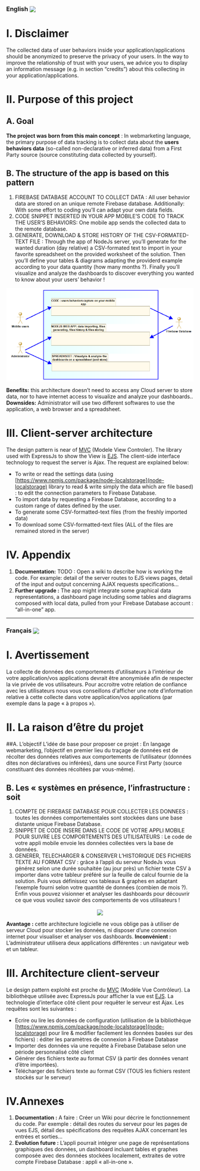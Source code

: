 ### English <img align="center" width="20px" src="https://lipis.github.io/flag-icon-css/flags/1x1/gb.svg"></img>

# I.	Disclaimer
The collected data of user behaviors inside your application/applications should be anonymized to preserve the privacy of your users. In the way to improve the relationship of trust with your users, we advice you to display an information message (e.g. in section “credits”) about this collecting in your application/applications.

# II. Purpose of this project
## A. Goal
**The project was born from this main concept** : In webmarketing language, the primary purpose of data tracking is to collect data about the 
**users behaviors data** (so-called non-declarative or inferred data) from a First Party source (source constituting data collected by yourself).

## B. The structure of the app is based on this pattern
1.	FIREBASE DATABASE ACCOUNT TO COLLECT DATA : All user behavior data are stored on an unique remote Firebase database. Additionally: With some effort to coding you’ll can adapt your own data fields.
2.	CODE SNIPPET INSERTED IN YOUR APP MOBILE’S CODE TO TRACK THE USER’S BEHAVIORS: One mobile app sends the collected data to the remote database.
3.	GENERATE, DOWNLOAD & STORE HISTORY OF THE CSV-FORMATED-TEXT FILE : Through the app of NodeJs server, you’ll generate for the wanted duration (day relative) a CSV-formated text to import in your favorite spreadsheet on the provided worksheet of the solution. Then you’ll  define your tables & diagrams adapting the providerd example according to your data quantity (how many months ?). 
Finally you’ll visualize and analyze the dashboards to discover everything you wanted to know about your users’ behavior !

<p align="center"><img align="center" src="1.0-diagram_package_EN.png"></img></p>

**Benefits:** this architecture doesn’t need to access any Cloud server to store data, nor to have internet access to visualize and analyze your dashboards..
**Downsides:** Administrator will use two different softwares to use the application, a web browser and a spreadsheet.

# III. Client-server architecture
The design pattern is near of [MVC](https://en.wikipedia.org/wiki/Model%E2%80%93view%E2%80%93controller) (Modele View Controler). The library used with ExpressJs to show the View is [EJS](https://ejs.co/). The client-side interface technology to request the server is Ajax.
The request are explained below: 
- To write or read the settings data (using [https://www.npmjs.com/package/node-localstorage](node-localstorage) library to read & write simply the data which are file based) : to edit the connection parameters to Firebase Database.
- To import data by requesting a Firebase Database, according to a custom range of dates defined by the user.
- To generate some CSV-formatted-text files (from the freshly imported data)
- To download some CSV-formatted-text files (ALL of the files are remained stored in the server)

# IV. Appendix
1) **Documentation:**
TODO : Open a wiki to describe how is working the code. For example: detail of the server routes to EJS views pages, detail of the input and output concerning AJAX requests specifications…
2) **Further upgrade :**
The app might integrate some graphical data representations, a dashboard page including some tables and diagrams composed with local data, pulled from your Firebase Database account : “all-in-one” app.

<HR>

### Français <img align="center" width="20px" src="https://lipis.github.io/flag-icon-css/flags/1x1/fr.svg"></img>

# I. Avertissement
La collecte de données des comportements d’utilisateurs à l’intérieur de votre application/vos applications devrait être anonymisée afin de respecter la vie privée de vos utilisateurs. Pour accroitre votre relation de confiance avec les utilisateurs nous vous conseillons d'afficher une note d’information relative à cette collecte dans votre application/vos applications (par exemple dans la page « à propos »). 

# II. La raison d’être du projet 
##A. L’objectif
L’idée de base pour proposer ce projet : En langage webmarketing, l’objectif en premier lieu du traçage de données est de récolter des données relatives aux comportements de l’utilisateur (données dites non déclaratives ou inférées), dans une source First Party (source constituant des données récoltées par vous-même).

## B. Les « systèmes en présence, l’infrastructure : soit 
1.	COMPTE DE FIREBASE DATABASE POUR COLLECTER LES DONNEES : toutes les données comportementales sont stockées dans une base distante unique Firebase Database.
2.	SNIPPET DE CODE INSERE DANS LE CODE DE VOTRE APPLI MOBILE POUR SUIVRE LES COMPORTEMENTS DES UTILISATEURS : Le code de votre appli mobile envoie les données collectées vers la base de données.
3. GENERER, TELECHARGER & CONSERVER L’HISTORIQUE DES FICHIERS TEXTE AU FORMAT CSV : grâce à l’appli du serveur NodeJs vous générez selon une durée souhaitée (au jour près) un fichier texte CSV à importer dans votre tableur préféré sur la feuille de calcul fournie de la solution. Puis vous définissez vos tableaux & graphes en adaptant l’exemple fourni selon votre quantité de données (combien de mois ?). 
Enfin vous pouvez visionner et analyser les dashboards pour découvrir ce que vous vouliez savoir des comportements de vos utilisateurs !

<p align="center"><img align="center" src="1.0-diagram_package.png"></img></p>

**Avantage :** cette architecture logicielle ne vous oblige pas à utiliser de serveur Cloud pour stocker les données, ni disposer d’une connexion internet pour visualiser et analyser vos dashboards.
**Inconvénient :** L’administrateur utilisera deux applications différentes : un navigateur web et un tableur.

# III. Architecture client-serveur
Le design pattern exploité est proche du [MVC](https://fr.wikipedia.org/wiki/Mod%C3%A8le-vue-contr%C3%B4leur) (Modèle Vue Contrôleur). La bibliothèque utilisée avec ExpressJs pour afficher la vue est [EJS](https://ejs.co/). La technologie d’interface côté client pour requêter le serveur est Ajax. 
Les requêtes sont les suivantes :
- Ecrire ou lire les données de configuration (utilisation de la bibliothèque [https://www.npmjs.com/package/node-localstorage](node-localstorage) pour lire & modifier facilement les données basées sur des fichiers) : éditer les paramètres de connexion à Firebase Database
- Importer des données via une requête à Firebase Database selon une période personnalisé côté client
- Générer des fichiers texte au format CSV (à partir des données venant d’être importées).
- Télécharger des fichiers texte au format CSV (TOUS les fichiers restent stockés sur le serveur)

# IV.Annexes
1) **Documentation :**
A faire : Créer un Wiki pour décrire le fonctionnement du code. Par exemple : détail des routes du serveur pour les pages de vues EJS, détail des spécifications des requêtes AJAX concernant les entrées et sorties…
2) **Evolution future :**
L’appli pourrait intégrer une page de représentations graphiques des données, un dashboard incluant tables et graphes composée avec des données stockées localement, extraites de votre compte Firebase Database : appli « all-in-one ».
